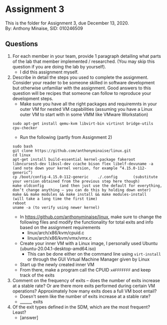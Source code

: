 # Assignment 3
This is the folder for Assignment 3, due December 13, 2020.\
By: Anthony Minaise, SID: 010246509

## Questions
1. For each member in your team, provide 1 paragraph detailing what parts of the lab that member implemented / researched. (You may skip this question if you are doing the lab by yourself).
    - I did this assignment myself.
2. Describe in detail the steps you used to complete the assignment. Consider your reader to be someone skilled in software development but otherwise unfamiliar with the assignment. Good answers to this question will be recipes that someone can follow to reproduce your development steps.
    - Make sure you have all the right packages and requiremnts in your outer VM for nested VM capabilities (assuming you have a Linux outer VM to start with in some VMM like VMware Workstation)
    ```
    sudo apt-get install qemu-kvm libvirt-bin virtinst bridge-utils cpu-checker
    ```
    - Run the following (partly from Assignment 2)
    ```
    sudo bash
    git clone https://github.com/anthonyminaise/linux.git
    cd linux
    apt-get install build-essential kernel-package fakeroot libncurses5-dev libssl-dev ccache bison flex libelf-devuname -a       (and note down your kernel version, for example “4.15.0-112-generic”)
    cp /boot/config-4.15.0-112-generic    ./.config       (substitute your version obtained from the previous step here though)
    make oldconfig       (and then just use the default for everything, don’t change anything – you can do this by holding down enter)
    make && make modules && make install && make modules-install     (will take a long time the first time)
    reboot
    uname -a (to verify using newer kernel)
    ```
    - In https://github.com/anthonyminaise/linux, make sure to change the following files and modify the functionality for total exits and info based on the assignment requirements
        - linux/arch/x86/kvm/cpuid.c
        - linux/arch/x86/kvm/vmx/vmx.c
    - Create your inner VM with a Linux image, I personally used Ubuntu (ubuntu-20.04.1-desktop-amd64.iso)
        - This can be done either on the command line using `virt-install` or through the GUI Virtual Machine Manager given by Linux
    - Start up the newly created inner VM
    - From there, make a program call the CPUID `x4FFFFFFF` and keep track of the exits
3. Comment on the frequency of exits – does the number of exits increase at a stable rate? Or are there more exits performed during certain VM operations? Approximately how many exits does a full VM boot entail?
    - Doesn't seem like the number of exits increase at a stable rate?
    - ______ exits
4. Of the exit types defined in the SDM, which are the most frequent? Least?
    - [answer]